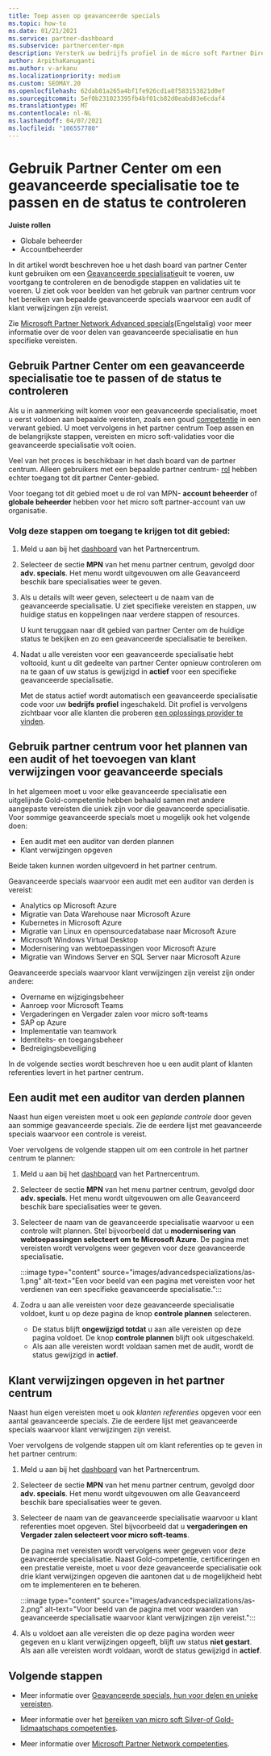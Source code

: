 ```yaml
---
title: Toep assen op geavanceerde specials
ms.topic: how-to
ms.date: 01/21/2021
ms.service: partner-dashboard
ms.subservice: partnercenter-mpn
description: Versterk uw bedrijfs profiel in de micro soft Partner Directory. Meer informatie over het gebruik van partner Center voor het Toep assen op en het verdienen van geavanceerde specials.
author: ArpithaKanuganti
ms.author: v-arkanu
ms.localizationpriority: medium
ms.custom: SEOMAY.20
ms.openlocfilehash: 62dab81a265a4bf1fe926cd1a8f583153821d0ef
ms.sourcegitcommit: 5ef0b231023395fb4bf01cb82d0eabd83e6cdaf4
ms.translationtype: MT
ms.contentlocale: nl-NL
ms.lasthandoff: 04/07/2021
ms.locfileid: "106557780"
---
```

# <a name="use-partner-center-to-apply-for-advanced-specializations-and-check-their-status"></a>Gebruik Partner Center om een geavanceerde specialisatie toe te passen en de status te controleren

**Juiste rollen**

- Globale beheerder
- Accountbeheerder

In dit artikel wordt beschreven hoe u het dash board van partner Center kunt gebruiken om een [Geavanceerde specialisatie](advanced-specializations.md)uit te voeren, uw voortgang te controleren en de benodigde stappen en validaties uit te voeren. U ziet ook voor beelden van het gebruik van partner centrum voor het bereiken van bepaalde geavanceerde specials waarvoor een audit of klant verwijzingen zijn vereist.

Zie [Microsoft Partner Network Advanced specials](https://partner.microsoft.com/membership/advanced-specialization)(Engelstalig) voor meer informatie over de voor delen van geavanceerde specialisatie en hun specifieke vereisten.

## <a name="use-partner-center-to-apply-for-advanced-specializations-or-check-their-status"></a>Gebruik Partner Center om een geavanceerde specialisatie toe te passen of de status te controleren

Als u in aanmerking wilt komen voor een geavanceerde specialisatie, moet u eerst voldoen aan bepaalde vereisten, zoals een goud [competentie](https://partner.microsoft.com/membership/competencies) in een verwant gebied. U moet vervolgens in het partner centrum Toep assen en de belangrijkste stappen, vereisten en micro soft-validaties voor die geavanceerde specialisatie volt ooien.

Veel van het proces is beschikbaar in het dash board van de partner centrum. Alleen gebruikers met een bepaalde partner centrum- [rol](permissions-overview.md) hebben echter toegang tot dit partner Center-gebied.

Voor toegang tot dit gebied moet u de rol van MPN- **account beheerder** of **globale beheerder** hebben voor het micro soft partner-account van uw organisatie.

### <a name="follow-these-steps-to-access-this-area"></a>Volg deze stappen om toegang te krijgen tot dit gebied:

1. Meld u aan bij het [dashboard](https://partner.microsoft.com/dashboard/home) van het Partnercentrum.

2. Selecteer de sectie **MPN** van het menu partner centrum, gevolgd door **adv. specials**. Het menu wordt uitgevouwen om alle Geavanceerd beschik bare specialisaties weer te geven.

3. Als u details wilt weer geven, selecteert u de naam van de geavanceerde specialisatie. U ziet specifieke vereisten en stappen, uw huidige status en koppelingen naar verdere stappen of resources.

   U kunt teruggaan naar dit gebied van partner Center om de huidige status te bekijken en zo een geavanceerde specialisatie te bereiken.

4. Nadat u alle vereisten voor een geavanceerde specialisatie hebt voltooid, kunt u dit gedeelte van partner Center opnieuw controleren om na te gaan of uw status is gewijzigd in **actief** voor een specifieke geavanceerde specialisatie.

   Met de status actief wordt automatisch een geavanceerde specialisatie code voor uw **bedrijfs profiel** ingeschakeld. Dit profiel is vervolgens zichtbaar voor alle klanten die proberen [een oplossings provider te vinden](https://www.microsoft.com/solution-providers/home).

## <a name="use-partner-center-to-schedule-an-audit-or-include-customer-references-for-advanced-specializations"></a>Gebruik partner centrum voor het plannen van een audit of het toevoegen van klant verwijzingen voor geavanceerde specials

In het algemeen moet u voor elke geavanceerde specialisatie een uitgelijnde Gold-competentie hebben behaald samen met andere aangepaste vereisten die uniek zijn voor die geavanceerde specialisatie. Voor sommige geavanceerde specials moet u mogelijk ook het volgende doen:

- Een audit met een auditor van derden plannen
- Klant verwijzingen opgeven

Beide taken kunnen worden uitgevoerd in het partner centrum.

Geavanceerde specials waarvoor een audit met een auditor van derden is vereist:

- Analytics op Microsoft Azure
- Migratie van Data Warehouse naar Microsoft Azure
- Kubernetes in Microsoft Azure
- Migratie van Linux en opensourcedatabase naar Microsoft Azure
- Microsoft Windows Virtual Desktop
- Modernisering van webtoepassingen voor Microsoft Azure
- Migratie van Windows Server en SQL Server naar Microsoft Azure

Geavanceerde specials waarvoor klant verwijzingen zijn vereist zijn onder andere:

- Overname en wijzigingsbeheer
- Aanroep voor Microsoft Teams
- Vergaderingen en Vergader zalen voor micro soft-teams
- SAP op Azure
- Implementatie van teamwork
- Identiteits- en toegangsbeheer
- Bedreigingsbeveiliging

In de volgende secties wordt beschreven hoe u een audit plant of klanten referenties levert in het partner centrum.

## <a name="schedule-an-audit-with-a-third-party-auditor"></a>Een audit met een auditor van derden plannen

Naast hun eigen vereisten moet u ook een *geplande controle* door geven aan sommige geavanceerde specials. Zie de eerdere lijst met geavanceerde specials waarvoor een controle is vereist.

Voer vervolgens de volgende stappen uit om een controle in het partner centrum te plannen:

1. Meld u aan bij het [dashboard](https://partner.microsoft.com/dashboard/home) van het Partnercentrum.

2. Selecteer de sectie **MPN** van het menu partner centrum, gevolgd door **adv. specials**. Het menu wordt uitgevouwen om alle Geavanceerd beschik bare specialisaties weer te geven.

3. Selecteer de naam van de geavanceerde specialisatie waarvoor u een controle wilt plannen. Stel bijvoorbeeld dat u **modernisering van webtoepassingen selecteert om te Microsoft Azure**. De pagina met vereisten wordt vervolgens weer gegeven voor deze geavanceerde specialisatie.

   :::image type="content" source="images/advancedspecializations/as-1.png" alt-text="Een voor beeld van een pagina met vereisten voor het verdienen van een specifieke geavanceerde specialisatie.":::

4. Zodra u aan alle vereisten voor deze geavanceerde specialisatie voldoet, kunt u op deze pagina de knop **controle plannen** selecteren.

   - De status blijft **ongewijzigd totdat** u aan alle vereisten op deze pagina voldoet. De knop **controle plannen** blijft ook uitgeschakeld. 
   - Als aan alle vereisten wordt voldaan samen met de audit, wordt de status gewijzigd in **actief**.

## <a name="provide-customer-references-in-partner-center"></a>Klant verwijzingen opgeven in het partner centrum

Naast hun eigen vereisten moet u ook *klanten referenties* opgeven voor een aantal geavanceerde specials. Zie de eerdere lijst met geavanceerde specials waarvoor klant verwijzingen zijn vereist.

Voer vervolgens de volgende stappen uit om klant referenties op te geven in het partner centrum:

1. Meld u aan bij het [dashboard](https://partner.microsoft.com/dashboard/home) van het Partnercentrum.

2. Selecteer de sectie **MPN** van het menu partner centrum, gevolgd door **adv. specials**. Het menu wordt uitgevouwen om alle Geavanceerd beschik bare specialisaties weer te geven.

3. Selecteer de naam van de geavanceerde specialisatie waarvoor u klant referenties moet opgeven. Stel bijvoorbeeld dat u **vergaderingen en Vergader zalen selecteert voor micro soft-teams**.

   De pagina met vereisten wordt vervolgens weer gegeven voor deze geavanceerde specialisatie. Naast Gold-competentie, certificeringen en een prestatie vereiste, moet u voor deze geavanceerde specialisatie ook drie klant verwijzingen opgeven die aantonen dat u de mogelijkheid hebt om te implementeren en te beheren.

   :::image type="content" source="images/advancedspecializations/as-2.png" alt-text="Voor beeld van de pagina met voor waarden van geavanceerde specialisatie waarvoor klant verwijzingen zijn vereist.":::

4. Als u voldoet aan alle vereisten die op deze pagina worden weer gegeven en u klant verwijzingen opgeeft, blijft uw status **niet gestart**. Als aan alle vereisten wordt voldaan, wordt de status gewijzigd in **actief**.

## <a name="next-steps"></a>Volgende stappen

- Meer informatie over [Geavanceerde specials, hun voor delen en unieke vereisten](https://partner.microsoft.com/membership/advanced-specialization).

- Meer informatie over het [bereiken van micro soft Silver-of Gold-lidmaatschaps competenties](learn-about-competencies.md).

- Meer informatie over [Microsoft Partner Network competenties](https://partner.microsoft.com/membership/competencies).
